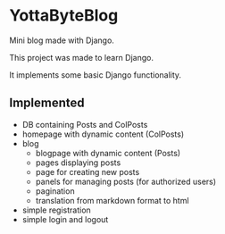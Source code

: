 # YottaByteBlog

Mini blog made with Django.

This project was made to learn Django.

It implements some basic Django functionality.

## Implemented

- DB containing Posts and ColPosts
- homepage with dynamic content (ColPosts)
- blog
  - blogpage with dynamic content (Posts)
  - pages displaying posts
  - page for creating new posts
  - panels for managing posts (for authorized users)
  - pagination
  - translation from markdown format to html
- simple registration
- simple login and logout
